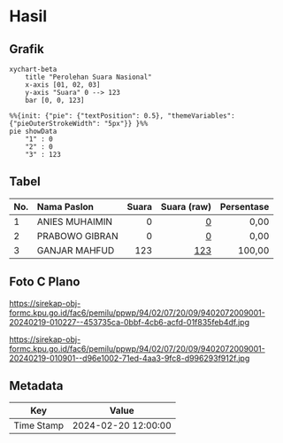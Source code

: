 # Hasil

## Grafik

```mermaid
xychart-beta
    title "Perolehan Suara Nasional"
    x-axis [01, 02, 03]
    y-axis "Suara" 0 --> 123
    bar [0, 0, 123]
```

```mermaid
%%{init: {"pie": {"textPosition": 0.5}, "themeVariables": {"pieOuterStrokeWidth": "5px"}} }%%
pie showData
    "1" : 0
    "2" : 0
    "3" : 123
```

## Tabel

| No. | Nama Paslon    | Suara | Suara (raw) | Persentase |
|:--- |:-------------- | -----:| -----------:| ----------:|
| 1   | ANIES MUHAIMIN | 0     | [0][p-1]    | 0,00       |
| 2   | PRABOWO GIBRAN | 0     | [0][p-2]    | 0,00       |
| 3   | GANJAR MAHFUD  | 123   | [123][p-3]  | 100,00     |


[p-1]: https://github.com/gigit-pemilu/pemilu-2024/blob/main/pilpres/hitung-suara/sub/94-papua-tengah/sub/02-puncak-jaya/sub/07-torere/sub/2009-nambu/sub/001-tps/sub/paslon-1.txt
[p-2]: https://github.com/gigit-pemilu/pemilu-2024/blob/main/pilpres/hitung-suara/sub/94-papua-tengah/sub/02-puncak-jaya/sub/07-torere/sub/2009-nambu/sub/001-tps/sub/paslon-2.txt
[p-3]: https://github.com/gigit-pemilu/pemilu-2024/blob/main/pilpres/hitung-suara/sub/94-papua-tengah/sub/02-puncak-jaya/sub/07-torere/sub/2009-nambu/sub/001-tps/sub/paslon-3.txt

## Foto C Plano

https://sirekap-obj-formc.kpu.go.id/fac6/pemilu/ppwp/94/02/07/20/09/9402072009001-20240219-010227--453735ca-0bbf-4cb6-acfd-01f835feb4df.jpg

https://sirekap-obj-formc.kpu.go.id/fac6/pemilu/ppwp/94/02/07/20/09/9402072009001-20240219-010901--d96e1002-71ed-4aa3-9fc8-d996293f912f.jpg


## Metadata

| Key        | Value               |
| ---------- | ------------------- |
| Time Stamp | 2024-02-20 12:00:00 |



